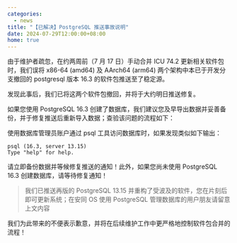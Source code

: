 ```yaml
---
categories:
  - news
title: "【已解决】PostgreSQL 推送事故说明"
date: 2024-07-29T12:00:00+08:00
home: true
---
```


由于维护者疏忽，在约两周前（7 月 17 日）手动合并 ICU 74.2 更新相关软件包时，我们误将 x86-64 (amd64) 及 AArch64 (arm64) 两个架构中本已于开发分支撤回的 postgresql 版本 16.3 的软件包推送至了稳定源。

发现此事后，我们已将这两个软件包撤回，并将于大约明日推送修复。

如果您使用 PostgreSQL 16.3 创建了数据库，我们建议您及早导出数据并妥善备份，并于修复推送后重新导入数据；查验该问题的流程如下：

使用数据库管理员账户通过 psql 工具访问数据库时，如果发现类似如下输出：

```
psql (16.3, server 13.15)
Type "help" for help.
```

请立即备份数据并等候修复推送的通知！此外，如果您尚未使用 PostgreSQL 16.3 创建数据库，请等待修复通知！

>我们已推送再版的 PostgreSQL 13.15 并重构了受波及的软件，您在片刻后即可更新系统；在安同 OS 使用 PostgreSQL 管理数据库的用户朋友请留意上文内容

我们为此带来的不便表示歉意，并将在后续维护工作中更严格地控制软件包合并的流程！
